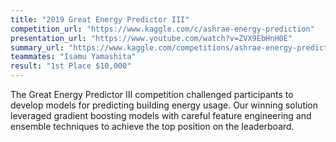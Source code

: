 ```yaml
---
title: "2019 Great Energy Predictor III"
competition_url: "https://www.kaggle.com/c/ashrae-energy-prediction"
presentation_url: "https://www.youtube.com/watch?v=ZVX9EbHnH0E"
summary_url: "https://www.kaggle.com/competitions/ashrae-energy-prediction/discussion/124709"
teammates: "Isamu Yamashita"
result: "1st Place $10,000"
---
```


The Great Energy Predictor III competition challenged participants to develop models for predicting building energy usage. Our winning solution leveraged gradient boosting models with careful feature engineering and ensemble techniques to achieve the top position on the leaderboard. 